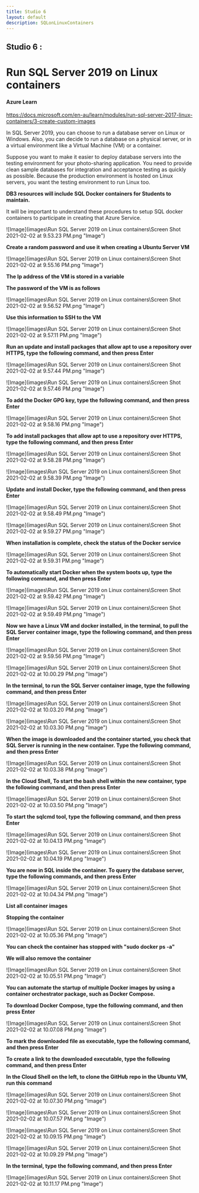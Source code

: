 ```yaml
---
title: Studio 6 
layout: default
description: SQLonLinuxContainers
---
```


## Studio 6 : 
# Run SQL Server 2019 on Linux containers

#### Azure Learn

https://docs.microsoft.com/en-au/learn/modules/run-sql-server-2017-linux-containers/3-create-custom-images

In SQL Server 2019, you can choose to run a database server on Linux or Windows. Also, you can decide to run a database on a physical server, or in a virtual environment like a Virtual Machine (VM) or a container.

Suppose you want to make it easier to deploy database servers into the testing environment for your photo-sharing application. You need to provide clean sample databases for integration and acceptance testing as quickly as possible. Because the production environment is hosted on Linux servers, you want the testing environment to run Linux too.

**DB3 resources will include SQL Docker containers for Students to maintain.**

It will be important to understand these procedures to setup SQL docker containers to participate in creating that Azure Service.

![Image](images\Run SQL Server 2019 on Linux containers\Screen Shot 2021-02-02 at 9.53.23 PM.png "Image")

**Create a random password and use it when creating a Ubuntu Server VM**

![Image](images\Run SQL Server 2019 on Linux containers\Screen Shot 2021-02-02 at 9.55.16 PM.png "Image")

**The Ip address of the VM is stored in a variable**

**The password of the VM is as follows**

![Image](images\Run SQL Server 2019 on Linux containers\Screen Shot 2021-02-02 at 9.56.52 PM.png "Image")

**Use this information to SSH to the VM**

![Image](images\Run SQL Server 2019 on Linux containers\Screen Shot 2021-02-02 at 9.57.11 PM.png "Image")

**Run an update and install packages that allow apt to use a repository over HTTPS, type the following command, and then press Enter**

![Image](images\Run SQL Server 2019 on Linux containers\Screen Shot 2021-02-02 at 9.57.44 PM.png "Image")

![Image](images\Run SQL Server 2019 on Linux containers\Screen Shot 2021-02-02 at 9.57.46 PM.png "Image")

**To add the Docker GPG key, type the following command, and then press Enter**

![Image](images\Run SQL Server 2019 on Linux containers\Screen Shot 2021-02-02 at 9.58.16 PM.png "Image")

**To add install packages that allow apt to use a repository over HTTPS, type the following command, and then press Enter**

![Image](images\Run SQL Server 2019 on Linux containers\Screen Shot 2021-02-02 at 9.58.28 PM.png "Image")

![Image](images\Run SQL Server 2019 on Linux containers\Screen Shot 2021-02-02 at 9.58.39 PM.png "Image")

**Update and install Docker, type the following command, and then press Enter**

![Image](images\Run SQL Server 2019 on Linux containers\Screen Shot 2021-02-02 at 9.58.49 PM.png "Image")

![Image](images\Run SQL Server 2019 on Linux containers\Screen Shot 2021-02-02 at 9.59.27 PM.png "Image")

**When installation is complete, check the status of the Docker service**

![Image](images\Run SQL Server 2019 on Linux containers\Screen Shot 2021-02-02 at 9.59.31 PM.png "Image")

**To automatically start Docker when the system boots up, type the following command, and then press Enter**

![Image](images\Run SQL Server 2019 on Linux containers\Screen Shot 2021-02-02 at 9.59.42 PM.png "Image")

![Image](images\Run SQL Server 2019 on Linux containers\Screen Shot 2021-02-02 at 9.59.49 PM.png "Image")

**Now we have a Linux VM and docker installed, in the terminal, to pull the SQL Server container image, type the following command, and then press Enter**

![Image](images\Run SQL Server 2019 on Linux containers\Screen Shot 2021-02-02 at 9.59.56 PM.png "Image")

![Image](images\Run SQL Server 2019 on Linux containers\Screen Shot 2021-02-02 at 10.00.29 PM.png "Image")

**In the terminal, to run the SQL Server container image, type the following command, and then press Enter**

![Image](images\Run SQL Server 2019 on Linux containers\Screen Shot 2021-02-02 at 10.03.20 PM.png "Image")

![Image](images\Run SQL Server 2019 on Linux containers\Screen Shot 2021-02-02 at 10.03.30 PM.png "Image")

**When the image is downloaded and the container started, you check that SQL Server is running in the new container. Type the following command, and then press Enter**

![Image](images\Run SQL Server 2019 on Linux containers\Screen Shot 2021-02-02 at 10.03.38 PM.png "Image")

**In the Cloud Shell, To start the bash shell within the new container, type the following command, and then press Enter**

![Image](images\Run SQL Server 2019 on Linux containers\Screen Shot 2021-02-02 at 10.03.50 PM.png "Image")

**To start the sqlcmd tool, type the following command, and then press Enter**

![Image](images\Run SQL Server 2019 on Linux containers\Screen Shot 2021-02-02 at 10.04.13 PM.png "Image")

![Image](images\Run SQL Server 2019 on Linux containers\Screen Shot 2021-02-02 at 10.04.19 PM.png "Image")

**You are now in SQL inside the container. To query the database server, type the following commands, and then press Enter**

![Image](images\Run SQL Server 2019 on Linux containers\Screen Shot 2021-02-02 at 10.04.34 PM.png "Image")

**List all container images**

**Stopping the container**

![Image](images\Run SQL Server 2019 on Linux containers\Screen Shot 2021-02-02 at 10.05.36 PM.png "Image")

**You can check the container has stopped with "sudo docker ps -a"**

**We will also remove the container**

![Image](images\Run SQL Server 2019 on Linux containers\Screen Shot 2021-02-02 at 10.05.51 PM.png "Image")

**You can automate the startup of multiple Docker images by using a container orchestrator package, such as Docker Compose.**

**To download Docker Compose, type the following command, and then press Enter**

![Image](images\Run SQL Server 2019 on Linux containers\Screen Shot 2021-02-02 at 10.07.08 PM.png "Image")

**To mark the downloaded file as executable, type the following command, and then press Enter**

**To create a link to the downloaded executable, type the following command, and then press Enter**

**In the Cloud Shell on the left, to clone the GitHub repo in the Ubuntu VM, run this command**

![Image](images\Run SQL Server 2019 on Linux containers\Screen Shot 2021-02-02 at 10.07.30 PM.png "Image")

![Image](images\Run SQL Server 2019 on Linux containers\Screen Shot 2021-02-02 at 10.07.57 PM.png "Image")

![Image](images\Run SQL Server 2019 on Linux containers\Screen Shot 2021-02-02 at 10.09.15 PM.png "Image")

![Image](images\Run SQL Server 2019 on Linux containers\Screen Shot 2021-02-02 at 10.09.29 PM.png "Image")

**In the terminal, type the following command, and then press Enter**

![Image](images\Run SQL Server 2019 on Linux containers\Screen Shot 2021-02-02 at 10.11.17 PM.png "Image")